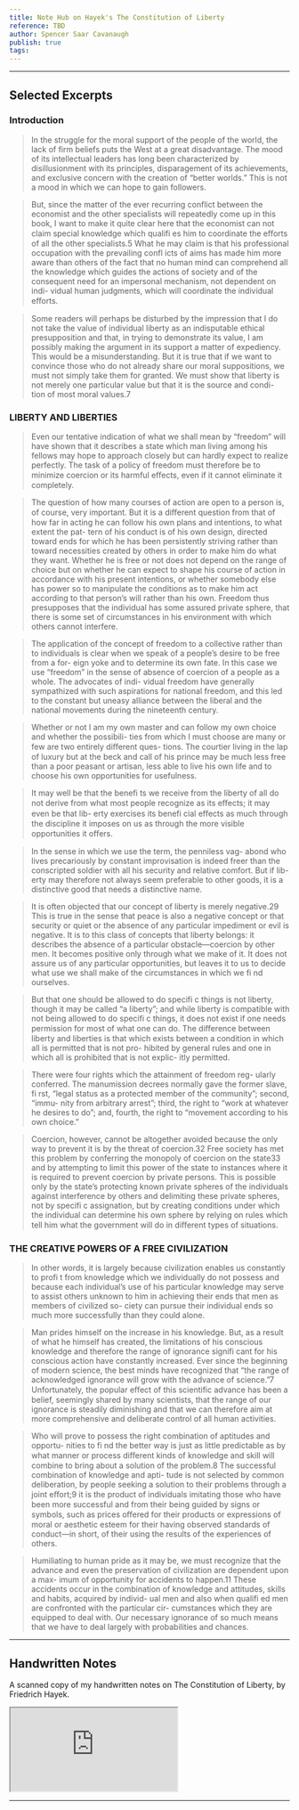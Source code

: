 ```yaml
---
title: Note Hub on Hayek's The Constitution of Liberty
reference: TBD
author: Spencer Saar Cavanaugh
publish: true
tags:
---
```


---

## Selected Excerpts

### Introduction

> In the struggle for the moral support of the people of the world, the lack of firm beliefs puts the West at a great disadvantage. The mood of its intellectual leaders has long been characterized by disillusionment with its principles, disparagement of its achievements, and exclusive concern with the creation of “better worlds.” This is not a mood in which we can hope to gain followers.

> But, since the matter of the ever recurring conflict between the economist
> and the other specialists will repeatedly come up in this book, I want to make
> it quite clear here that the economist can not claim special knowledge which
> qualifi es him to coordinate the eﬀorts of all the other specialists.5 What he
> may claim is that his professional occupation with the prevailing confl icts of
> aims has made him more aware than others of the fact that no human mind
> can comprehend all the knowledge which guides the actions of society and of
> the consequent need for an impersonal mechanism, not dependent on indi-
> vidual human judgments, which will coordinate the individual eﬀorts.

> Some readers will perhaps be disturbed by the impression that I do not take
> the value of individual liberty as an indisputable ethical presupposition and
> that, in trying to demonstrate its value, I am possibly making the argument in
> its support a matter of expediency. This would be a misunderstanding. But it
> is true that if we want to convince those who do not already share our moral
> suppositions, we must not simply take them for granted. We must show that
> liberty is not merely one particular value but that it is the source and condi-
> tion of most moral values.7

### LIBERTY AND LIBERTIES

> Even our tentative indication of what we shall mean by “freedom” will have
> shown that it describes a state which man living among his fellows may hope
> to approach closely but can hardly expect to realize perfectly. The task of
> a policy of freedom must therefore be to minimize coercion or its harmful
> eﬀects, even if it cannot eliminate it completely.

> The question of how many courses of action are open to a person is, of
> course, very important. But it is a diﬀerent question from that of how far in
> acting he can follow his own plans and intentions, to what extent the pat-
> tern of his conduct is of his own design, directed toward ends for which he
> has been persistently striving rather than toward necessities created by others in order to make him do what they want. Whether he is free or not does
> not depend on the range of choice but on whether he can expect to shape
> his course of action in accordance with his present intentions, or whether
> somebody else has power so to manipulate the conditions as to make him act
> according to that person’s will rather than his own. Freedom thus presupposes
> that the individual has some assured private sphere, that there is some set of
> circumstances in his environment with which others cannot interfere.

> The application of the concept of freedom to a collective rather than to
> individuals is clear when we speak of a people’s desire to be free from a for-
> eign yoke and to determine its own fate. In this case we use “freedom” in the
> sense of absence of coercion of a people as a whole. The advocates of indi-
> vidual freedom have generally sympathized with such aspirations for national
> freedom, and this led to the constant but uneasy alliance between the liberal
> and the national movements during the nineteenth century.

> Whether or not
> I am my own master and can follow my own choice and whether the possibili-
> ties from which I must choose are many or few are two entirely diﬀerent ques-
> tions. The courtier living in the lap of luxury but at the beck and call of his
> prince may be much less free than a poor peasant or artisan, less able to live
> his own life and to choose his own opportunities for usefulness.

> It may well be that the benefi ts we receive from the liberty of all do not
> derive from what most people recognize as its eﬀects; it may even be that lib-
> erty exercises its benefi cial eﬀects as much through the discipline it imposes on
> us as through the more visible opportunities it oﬀers.

> In the sense in which we use the term, the penniless vag-
> abond who lives precariously by constant improvisation is indeed freer than
> the conscripted soldier with all his security and relative comfort. But if lib-
> erty may therefore not always seem preferable to other goods, it is a distinctive
> good that needs a distinctive name.

> It is often objected that our concept of liberty is merely negative.29 This is true in the sense that peace is also a negative concept or that security or quiet
> or the absence of any particular impediment or evil is negative. It is to this
> class of concepts that liberty belongs: it describes the absence of a particular
> obstacle—coercion by other men. It becomes positive only through what we
> make of it. It does not assure us of any particular opportunities, but leaves it
> to us to decide what use we shall make of the circumstances in which we fi nd
> ourselves.

> But that one should be allowed to do specifi c things is not liberty,
> though it may be called “a liberty”; and while liberty is compatible with not
> being allowed to do specifi c things, it does not exist if one needs permission
> for most of what one can do. The diﬀerence between liberty and liberties is
> that which exists between a condition in which all is permitted that is not pro-
> hibited by general rules and one in which all is prohibited that is not explic-
> itly permitted.

> There were four rights which the attainment of freedom reg-
> ularly conferred. The manumission decrees normally gave the former slave,
> fi rst, “legal status as a protected member of the community”; second, “immu-
> nity from arbitrary arrest”; third, the right to “work at whatever he desires to
> do”; and, fourth, the right to “movement according to his own choice.”

> Coercion, however, cannot be altogether avoided because the only way to
> prevent it is by the threat of coercion.32 Free society has met this problem by conferring the monopoly of coercion on the state33 and by attempting to limit
> this power of the state to instances where it is required to prevent coercion by
> private persons. This is possible only by the state’s protecting known private
> spheres of the individuals against interference by others and delimiting these
> private spheres, not by specifi c assignation, but by creating conditions under
> which the individual can determine his own sphere by relying on rules which
> tell him what the government will do in diﬀerent types of situations.

### THE CREATIVE POWERS OF A FREE CIVILIZATION

> In other words, it is largely because civilization enables us constantly to
> profi t from knowledge which we individually do not possess and because
> each individual’s use of his particular knowledge may serve to assist others
> unknown to him in achieving their ends that men as members of civilized so-
> ciety can pursue their individual ends so much more successfully than they
> could alone.

> Man prides himself on the increase in his knowledge. But, as a result of
> what he himself has created, the limitations of his conscious knowledge and
> therefore the range of ignorance signifi cant for his conscious action have
> constantly increased. Ever since the beginning of modern science, the best
> minds have recognized that “the range of acknowledged ignorance will grow
> with the advance of science.”7 Unfortunately, the popular eﬀect of this scientific advance has been a belief, seemingly shared by many scientists, that the
> range of our ignorance is steadily diminishing and that we can therefore aim
> at more comprehensive and deliberate control of all human activities.

> Who will prove to possess the right combination of aptitudes and opportu-
> nities to fi nd the better way is just as little predictable as by what manner or
> process diﬀerent kinds of knowledge and skill will combine to bring about a
> solution of the problem.8 The successful combination of knowledge and apti-
> tude is not selected by common deliberation, by people seeking a solution to their problems through a joint eﬀort;9 it is the product of individuals imitating
> those who have been more successful and from their being guided by signs or
> symbols, such as prices oﬀered for their products or expressions of moral or
> aesthetic esteem for their having observed standards of conduct—in short, of
> their using the results of the experiences of others.

> Humiliating to human pride as it may be, we must recognize that the
> advance and even the preservation of civilization are dependent upon a max-
> imum of opportunity for accidents to happen.11 These accidents occur in the
> combination of knowledge and attitudes, skills and habits, acquired by individ-
> ual men and also when qualifi ed men are confronted with the particular cir-
> cumstances which they are equipped to deal with. Our necessary ignorance of
> so much means that we have to deal largely with probabilities and chances.

>

>

>

>

>

>

>

>

>

>

>

>

>

>

>

>

>

>

>

>

>

>

>

>

>

>

>

>

>

>

>

>

>

>

>

>

>

>

>

>

>

>

>

>

>

>

>

>

>

>

>

>

>

>

>

>

>

>

>

>

>

>

>

>

>

>

>

>

>

>

>

>

>

>

>

>

>

>

>

>

>

>

>

>

>

>

>

>

>

>

>

---

## Handwritten Notes

A scanned copy of my handwritten notes on The Constitution of Liberty, by Friedrich Hayek.

<iframe src="https://arweave.net/9kRKCwO-kcYIq09zw5kvUKTlkSdUsRQbAOEi0ZMGY7U" class="pdf-embed" ></iframe>

---

